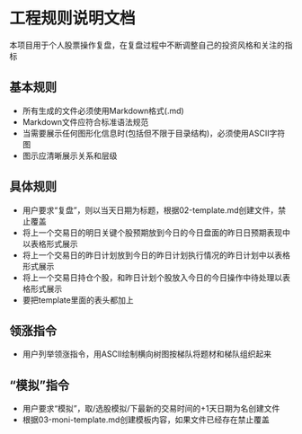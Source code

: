 # 工程规则说明文档
本项目用于个人股票操作复盘，在复盘过程中不断调整自己的投资风格和关注的指标

## 基本规则
- 所有生成的文件必须使用Markdown格式(.md)
- Markdown文件应符合标准语法规范
- 当需要展示任何图形化信息时(包括但不限于目录结构)，必须使用ASCII字符图
- 图示应清晰展示关系和层级
## 具体规则
- 用户要求“复盘”，则以当天日期为标题，根据02-template.md创建文件，禁止覆盖
- 将上一个交易日的明日关键个股预期放到今日的今日盘面的昨日日预期表现中以表格形式展示
- 将上一个交易日的昨日计划放到今日的昨日计划执行情况的昨日计划中以表格形式展示
- 将上一个交易日持仓个股，和昨日计划个股放入今日的今日操作中待处理以表格形式展示
- 要把template里面的表头都加上

## 领涨指令
- 用户列举领涨指令，用ASCII绘制横向树图按梯队将题材和梯队组织起来


## “模拟”指令
- 用户要求“模拟”，取/选股模拟/下最新的交易时间的+1天日期为名创建文件
- 根据03-moni-template.md创建模板内容，如果文件已经存在禁止覆盖